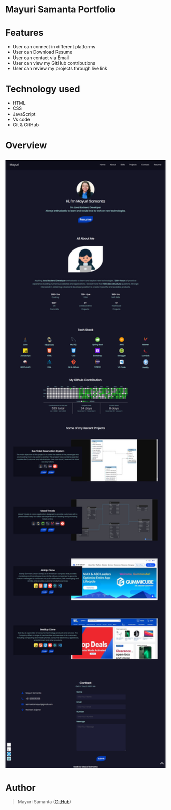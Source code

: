 # Mayuri Samanta Portfolio
# Features

- User can connect in different platforms
- User can Download Resume
- User can contact via Email
- User can view my GitHub contributions
- User can review my projects through live link

# Technology used 

- HTML
- CSS
- JavaScript
- Vs code
- Git & GitHub

# Overview

<h2 align="center">
  <img src="https://github.com/mayurisamanta/mayurisamanta.github.io/blob/main/Assets/icons/portfolio.png?raw=true" alt="portfolio" width="600px" />
  <br>
</h2>

# Author

> Mayuri Samanta ([GitHub](https://github.com/mayurisamanta))